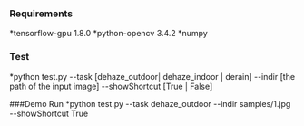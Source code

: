 ### Requirements
  *tensorflow-gpu 1.8.0
  *python-opencv 3.4.2
  *numpy


### Test
  *python test.py --task [dehaze_outdoor| dehaze_indoor | derain] --indir [the path of the input image] --showShortcut [True | False]

###Demo Run
  *python test.py --task dehaze_outdoor --indir samples/1.jpg --showShortcut True